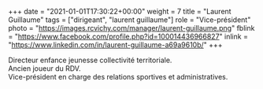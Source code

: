 +++
date = "2021-01-01T17:30:22+00:00"
weight = 7
title = "Laurent Guillaume"
tags = ["dirigeant", "laurent guillaume"]
role = "Vice-président"
photo = "https://images.rcvichy.com/manager/laurent-guillaume.png"
fblink = "https://www.facebook.com/profile.php?id=100014436966827"
inlink = "https://www.linkedin.com/in/laurent-guillaume-a69a9610b/"
+++

Directeur enfance jeunesse collectivité territoriale.  
Ancien joueur du RDV.  
Vice-président en charge des relations sportives et administratives.
